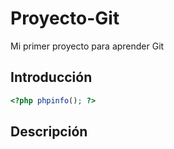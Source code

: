 # Proyecto-Git
Mi primer proyecto para aprender Git

## Introducción

```php
<?php phpinfo(); ?>
```
## Descripción

